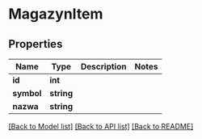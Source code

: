 # MagazynItem

## Properties
Name | Type | Description | Notes
------------ | ------------- | ------------- | -------------
**id** | **int** |  | 
**symbol** | **string** |  | 
**nazwa** | **string** |  | 

[[Back to Model list]](../../README.md#documentation-for-models) [[Back to API list]](../../README.md#documentation-for-api-endpoints) [[Back to README]](../../README.md)

